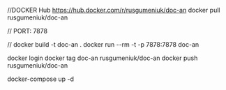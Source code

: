//DOCKER Hub
https://hub.docker.com/r/rusgumeniuk/doc-an
docker pull rusgumeniuk/doc-an

// PORT: 7878

//
docker build -t doc-an .
docker run --rm -t -p 7878:7878 doc-an

docker login
docker tag doc-an rusgumeniuk/doc-an
docker push rusgumeniuk/doc-an

docker-compose up -d